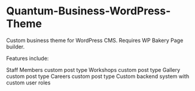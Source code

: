 # Quantum-Business-WordPress-Theme
 Custom business theme for WordPress CMS. Requires WP Bakery Page builder.

Features include:

Staff Members custom post type
Workshops custom post type
Gallery custom post type
Careers custom post type
Custom backend system with custom user roles

